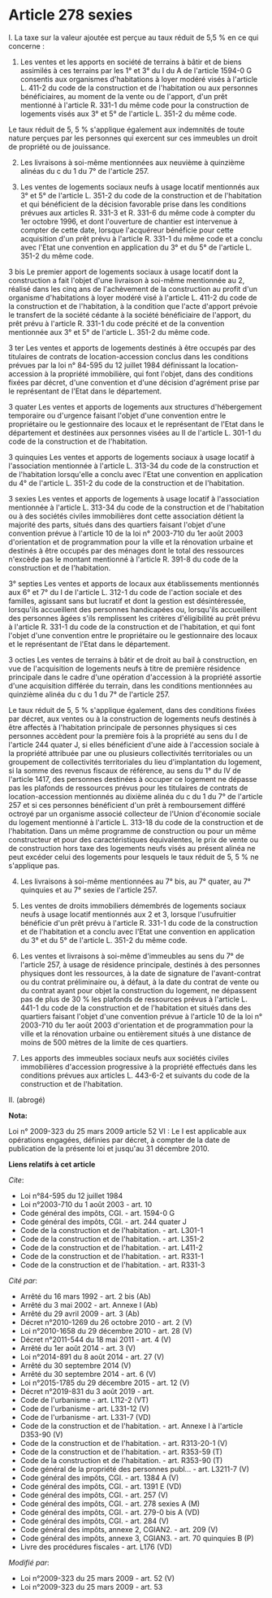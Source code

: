# Article 278 sexies

I. La taxe sur la valeur ajoutée est perçue au taux réduit de 5,5 % en ce qui concerne : 

1. Les ventes et les apports en société de terrains à bâtir et de biens assimilés à ces terrains par les 1° et 3° du I du A
de l'article 1594-0 G consentis aux organismes d'habitations à loyer modéré visés à l'article L. 411-2 du code de la
construction et de l'habitation ou aux personnes bénéficiaires, au moment de la vente ou de l'apport, d'un prêt mentionné à
l'article R. 331-1 du même code pour la construction de logements visés aux 3° et 5° de l'article L. 351-2 du même code. 

Le taux réduit de 5, 5 % s'applique également aux indemnités de toute nature perçues par les personnes qui exercent sur ces
immeubles un droit de propriété ou de jouissance. 

2. Les livraisons à soi-même mentionnées aux neuvième à quinzième alinéas du c du 1 du 7° de l'article 257. 

3. Les ventes de logements sociaux neufs à usage locatif mentionnés aux 3° et 5° de l'article L. 351-2 du code de la
construction et de l'habitation et qui bénéficient de la décision favorable prise dans les conditions prévues aux articles R.
331-3 et R. 331-6 du même code à compter du 1er octobre 1996, et dont l'ouverture de chantier est intervenue à compter de
cette date, lorsque l'acquéreur bénéficie pour cette acquisition d'un prêt prévu à l'article R. 331-1 du même code et a
conclu avec l'Etat une convention en application du 3° et du 5° de l'article L. 351-2 du même code. 

3 bis Le premier apport de logements sociaux à usage locatif dont la construction a fait l'objet d'une livraison à soi-même
mentionnée au 2, réalisé dans les cinq ans de l'achèvement de la construction au profit d'un organisme d'habitations à loyer
modéré visé à l'article L. 411-2 du code de la construction et de l'habitation, à la condition que l'acte d'apport prévoie le
transfert de la société cédante à la société bénéficiaire de l'apport, du prêt prévu à l'article R. 331-1 du code précité et
de la convention mentionnée aux 3° et 5° de l'article L. 351-2 du même code. 

3 ter Les ventes et apports de logements destinés à être occupés par des titulaires de contrats de location-accession conclus
dans les conditions prévues par la loi n° 84-595 du 12 juillet 1984 définissant la location-accession à la propriété
immobilière, qui font l'objet, dans des conditions fixées par décret, d'une convention et d'une décision d'agrément prise par
le représentant de l'Etat dans le département. 

3 quater Les ventes et apports de logements aux structures d'hébergement temporaire ou d'urgence faisant l'objet d'une
convention entre le propriétaire ou le gestionnaire des locaux et le représentant de l'Etat dans le département et destinées
aux personnes visées au II de l'article L. 301-1 du code de la construction et de l'habitation. 

3 quinquies Les ventes et apports de logements sociaux à usage locatif à l'association mentionnée à l'article L. 313-34 du
code de la construction et de l'habitation lorsqu'elle a conclu avec l'Etat une convention en application du 4° de l'article
L. 351-2 du code de la construction et de l'habitation. 

3 sexies Les ventes et apports de logements à usage locatif à l'association mentionnée à l'article L. 313-34 du code de la
construction et de l'habitation ou à des sociétés civiles immobilières dont cette association détient la majorité des parts,
situés dans des quartiers faisant l'objet d'une convention prévue à l'article 10 de la loi n° 2003-710 du 1er août 2003
d'orientation et de programmation pour la ville et la rénovation urbaine et destinés à être occupés par des ménages dont le
total des ressources n'excède pas le montant mentionné à l'article R. 391-8 du code de la construction et de l'habitation. 

3° septies Les ventes et apports de locaux aux établissements mentionnés aux 6° et 7° du I de l'article L. 312-1 du code de
l'action sociale et des familles, agissant sans but lucratif et dont la gestion est désintéressée, lorsqu'ils accueillent des
personnes handicapées ou, lorsqu'ils accueillent des personnes âgées s'ils remplissent les critères d'éligibilité au prêt
prévu à l'article R. 331-1 du code de la construction et de l'habitation, et qui font l'objet d'une convention entre le
propriétaire ou le gestionnaire des locaux et le représentant de l'Etat dans le département. 

3 octies Les ventes de terrains à bâtir et de droit au bail à construction, en vue de l'acquisition de logements neufs à
titre de première résidence principale dans le cadre d'une opération d'accession à la propriété assortie d'une acquisition
différée du terrain, dans les conditions mentionnées au quinzième alinéa du c du 1 du 7° de l'article 257. 

Le taux réduit de 5, 5 % s'applique également, dans des conditions fixées par décret, aux ventes ou à la construction de
logements neufs destinés à être affectés à l'habitation principale de personnes physiques si ces personnes accèdent pour la
première fois à la propriété au sens du I de l'article 244 quater J, si elles bénéficient d'une aide à l'accession sociale à
la propriété attribuée par une ou plusieurs collectivités territoriales ou un groupement de collectivités territoriales du
lieu d'implantation du logement, si la somme des revenus fiscaux de référence, au sens du 1° du IV de l'article 1417, des
personnes destinées à occuper ce logement ne dépasse pas les plafonds de ressources prévus pour les titulaires de contrats de
location-accession mentionnés au dixième alinéa du c du 1 du 7° de l'article 257 et si ces personnes bénéficient d'un prêt à
remboursement différé octroyé par un organisme associé collecteur de l'Union d'économie sociale du logement mentionné à
l'article L. 313-18 du code de la construction et de l'habitation. Dans un même programme de construction ou pour un même
constructeur et pour des caractéristiques équivalentes, le prix de vente ou de construction hors taxe des logements neufs
visés au présent alinéa ne peut excéder celui des logements pour lesquels le taux réduit de 5, 5 % ne s'applique pas. 

4. Les livraisons à soi-même mentionnées au 7° bis, au 7° quater, au 7° quinquies et au 7° sexies de l'article 257. 

5. Les ventes de droits immobiliers démembrés de logements sociaux neufs à usage locatif mentionnés aux 2 et 3, lorsque
l'usufruitier bénéficie d'un prêt prévu à l'article R. 331-1 du code de la construction et de l'habitation et a conclu avec
l'Etat une convention en application du 3° et du 5° de l'article L. 351-2 du même code. 

6. Les ventes et livraisons à soi-même d'immeubles au sens du 7° de l'article 257, à usage de résidence principale, destinés
à des personnes physiques dont les ressources, à la date de signature de l'avant-contrat ou du contrat préliminaire ou, à
défaut, à la date du contrat de vente ou du contrat ayant pour objet la construction du logement, ne dépassent pas de plus de
30 % les plafonds de ressources prévus à l'article L. 441-1 du code de la construction et de l'habitation et situés dans des
quartiers faisant l'objet d'une convention prévue à l'article 10 de la loi n° 2003-710 du 1er août 2003 d'orientation et de
programmation pour la ville et la rénovation urbaine ou entièrement situés à une distance de moins de 500 mètres de la limite
de ces quartiers. 

7. Les apports des immeubles sociaux neufs aux sociétés civiles immobilières d'accession progressive à la propriété effectués
dans les conditions prévues aux articles L. 443-6-2 et suivants du code de la construction et de l'habitation. 

II. (abrogé)

**Nota:**

Loi n° 2009-323 du 25 mars 2009 article 52 VI : Le I est applicable aux opérations engagées, définies par décret, à compter
de la date de publication de la présente loi et jusqu'au 31 décembre 2010.

**Liens relatifs à cet article**

_Cite_:

  - Loi n°84-595 du 12 juillet 1984
  - Loi n°2003-710 du 1 août 2003 - art. 10
  - Code général des impôts, CGI. - art. 1594-0 G
  - Code général des impôts, CGI. - art. 244 quater J
  - Code de la construction et de l'habitation. - art. L301-1
  - Code de la construction et de l'habitation. - art. L351-2
  - Code de la construction et de l'habitation. - art. L411-2
  - Code de la construction et de l'habitation. - art. R331-1
  - Code de la construction et de l'habitation. - art. R331-3

_Cité par_:

  - Arrêté du 16 mars 1992 - art. 2 bis (Ab)
  - Arrêté du 3 mai 2002 - art. Annexe I (Ab)
  - Arrêté du 29 avril 2009 - art. 3 (Ab)
  - Décret n°2010-1269 du 26 octobre 2010 - art. 2 (V)
  - Loi n°2010-1658 du 29 décembre 2010 - art. 28 (V)
  - Décret n°2011-544 du 18 mai 2011 - art. 4 (V)
  - Arrêté du 1er août 2014 - art. 3 (V)
  - Loi n°2014-891 du 8 août 2014 - art. 27 (V)
  - Arrêté du 30 septembre 2014 (V)
  - Arrêté du 30 septembre 2014 - art. 6 (V)
  - Loi n°2015-1785 du 29 décembre 2015 - art. 12 (V)
  - Décret n°2019-831 du 3 août 2019 - art.
  - Code de l'urbanisme - art. L112-2 (VT)
  - Code de l'urbanisme - art. L331-12 (V)
  - Code de l'urbanisme - art. L331-7 (VD)
  - Code de la construction et de l'habitation. - art. Annexe I à l'article D353-90 (V)
  - Code de la construction et de l'habitation. - art. R313-20-1 (V)
  - Code de la construction et de l'habitation. - art. R353-59 (T)
  - Code de la construction et de l'habitation. - art. R353-90 (T)
  - Code général de la propriété des personnes publ... - art. L3211-7 (V)
  - Code général des impôts, CGI. - art. 1384 A (V)
  - Code général des impôts, CGI. - art. 1391 E (VD)
  - Code général des impôts, CGI. - art. 257 (V)
  - Code général des impôts, CGI. - art. 278 sexies A (M)
  - Code général des impôts, CGI. - art. 279-0 bis A (VD)
  - Code général des impôts, CGI. - art. 284 (V)
  - Code général des impôts, annexe 2, CGIAN2. - art. 209 (V)
  - Code général des impôts, annexe 3, CGIAN3. - art. 70 quinquies B (P)
  - Livre des procédures fiscales - art. L176 (VD)

_Modifié par_:

  - Loi n°2009-323 du 25 mars 2009 - art. 52 (V)
  - Loi n°2009-323 du 25 mars 2009 - art. 53

